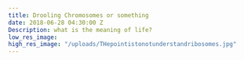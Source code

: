 ```yaml
---
title: Drooling Chromosomes or something
date: 2018-06-28 04:30:00 Z
Description: what is the meaning of life?
low_res_image: 
high_res_image: "/uploads/THepointistonotunderstandribosomes.jpg"
---
```


